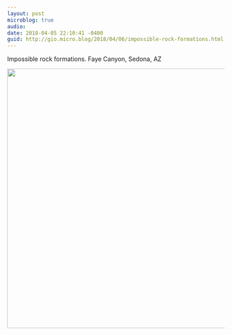 ```yaml
---
layout: post
microblog: true
audio: 
date: 2018-04-05 22:10:41 -0400
guid: http://gio.micro.blog/2018/04/06/impossible-rock-formations.html
---
```

Impossible rock formations. Faye Canyon, Sedona, AZ

<img src="http://microblog.stevegio.net/uploads/2018/41af6c3965.jpg" width="600" height="600" />
